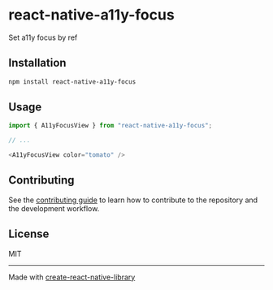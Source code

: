 # react-native-a11y-focus

Set a11y focus by ref

## Installation

```sh
npm install react-native-a11y-focus
```

## Usage


```js
import { A11yFocusView } from "react-native-a11y-focus";

// ...

<A11yFocusView color="tomato" />
```


## Contributing

See the [contributing guide](CONTRIBUTING.md) to learn how to contribute to the repository and the development workflow.

## License

MIT

---

Made with [create-react-native-library](https://github.com/callstack/react-native-builder-bob)
